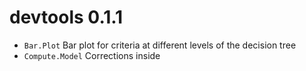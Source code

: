 # devtools 0.1.1

* `Bar.Plot` Bar plot for criteria at different levels of the decision tree
* `Compute.Model` Corrections inside